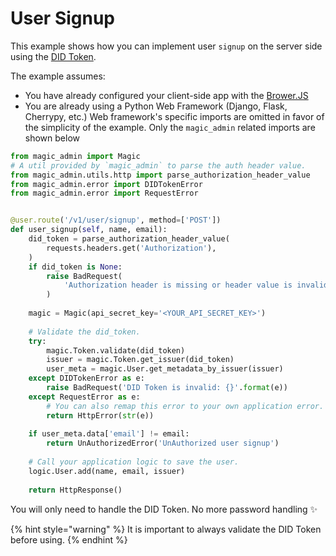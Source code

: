# User Signup

This example shows how you can implement  user `signup` on the server side using the [DID Token](../../../decentralized-id.md). 

The example assumes:

* You have already configured your client-side app with the [Brower.JS](../../../client-sdk/browser-js/)
* You are already using a Python Web Framework \(Django, Flask, Cherrypy, etc.\)  Web framework's specific imports are omitted in favor of the simplicity of the example. Only the `magic_admin` related imports are shown below

```python
from magic_admin import Magic
# A util provided by `magic_admin` to parse the auth header value.
from magic_admin.utils.http import parse_authorization_header_value
from magic_admin.error import DIDTokenError
from magic_admin.error import RequestError


@user.route('/v1/user/signup', method=['POST'])
def user_signup(self, name, email):
    did_token = parse_authorization_header_value(
        requests.headers.get('Authorization'),
    )
    if did_token is None:
        raise BadRequest(
            'Authorization header is missing or header value is invalid',
        )
    
    magic = Magic(api_secret_key='<YOUR_API_SECRET_KEY>')
    
    # Validate the did_token.
    try:
        magic.Token.validate(did_token)
        issuer = magic.Token.get_issuer(did_token)
        user_meta = magic.User.get_metadata_by_issuer(issuer)
    except DIDTokenError as e:
        raise BadRequest('DID Token is invalid: {}'.format(e))
    except RequestError as e:
        # You can also remap this error to your own application error.
        return HttpError(str(e))
    
    if user_meta.data['email'] != email:
        return UnAuthorizedError('UnAuthorized user signup')
    
    # Call your application logic to save the user.
    logic.User.add(name, email, issuer)
    
    return HttpResponse()
```

You will only need to handle the DID Token. No more password handling ✨

{% hint style="warning" %}
It is important to always validate the DID Token before using.
{% endhint %}

